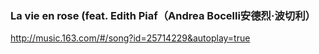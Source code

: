 ### La vie en rose (feat. Edith Piaf（Andrea Bocelli安德烈·波切利）
http://music.163.com/#/song?id=25714229&autoplay=true